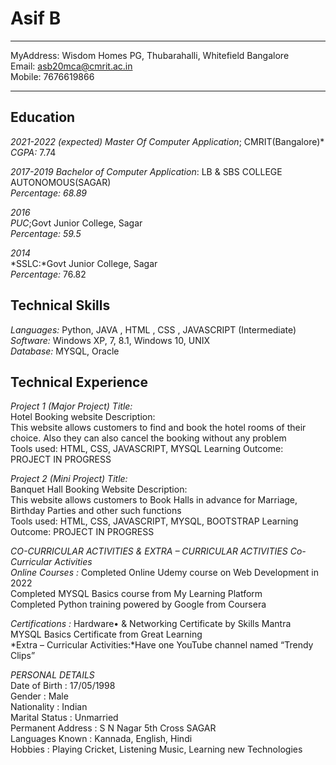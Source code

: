 Asif B
============

-------------------     ----------------------------
 MyAddress:                         Wisdom Homes PG, Thubarahalli, Whitefield Bangalore  
Email:                              asb20mca@cmrit.ac.in  
Mobile:                             7676619866  
-------------------     ----------------------------

Education  
---------

*2021-2022 (expected)*
*Master Of Computer Application*; CMRIT(Bangalore)*
*CGPA:* 7.74

*2017-2019*
 *Bachelor of Computer Application*: LB & SBS COLLEGE AUTONOMOUS(SAGAR)  
*Percentage: 68.89*  

*2016*  
*PUC*;Govt Junior College, Sagar  
*Percentage: 59.5*  


*2014*  
*SSLC:*Govt Junior College, Sagar  
*Percentage:*  76.82  

Technical Skills  
  ----------

*Languages:*  Python, JAVA , HTML , CSS , JAVASCRIPT (Intermediate)     
*Software:*  Windows XP, 7, 8.1, Windows 10, UNIX   
*Database:*  MYSQL, Oracle  


Technical Experience  
--------------------

*Project 1 (Major Project) Title:*    
Hotel Booking website Description:   
This website allows customers to find and book the hotel rooms of their choice. Also they can also cancel the booking without any problem  
Tools used: HTML, CSS, JAVASCRIPT, MYSQL Learning Outcome: PROJECT IN PROGRESS  




*Project 2 (Mini Project) Title:*  
 Banquet Hall Booking Website Description:   
This website allows customers to Book Halls in advance for Marriage, Birthday Parties and other such functions  
 Tools used: HTML, CSS, JAVASCRIPT, MYSQL, BOOTSTRAP Learning Outcome: PROJECT IN PROGRESS  

*CO-CURRICULAR ACTIVITIES & EXTRA – CURRICULAR ACTIVITIES Co- Curricular Activities*     
*Online Courses :* Completed Online Udemy course on Web Development in 2022  
                   Completed MYSQL Basics course from My Learning Platform  
    		             Completed Python training powered by Google from Coursera    

*Certifications :*    Hardware• & Networking Certificate by Skills Mantra   
      MYSQL Basics Certificate from Great Learning   
*Extra – Curricular Activities:*Have one YouTube channel named “Trendy Clips” 

*PERSONAL DETAILS*   
Date of Birth : 17/05/1998    
Gender : Male  
 Nationality : Indian   
Marital Status : Unmarried   
Permanent Address : S N Nagar 5th Cross SAGAR   
Languages Known : Kannada, English, Hindi   
Hobbies : Playing Cricket, Listening Music, Learning new Technologies  

